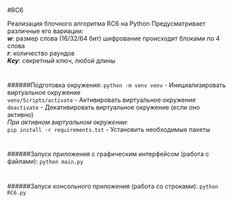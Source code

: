 #RC6

Реализация блочного алгоритма RC6 на Python
Предусматривает различные его вариации:\
*****w*****: размер слова (16/32/64 бит) шифрование происходит блоками по 4 слова\
*****r*****: количество раундов\
*****Key*****: секретный ключ, любой длины
#
######Подготовка окружения:
`python -m venv venv` - Инициализировать виртуальное окружение\
`venv/Scripts/activate` - Активировать виртуальное окружение\
`deactivate` - Декативировать виртуальное окружение (если оно активно)\
*При активном виртуальном окружении:*\
`pip install -r requirements.txt` - Установить необходимые пакеты
#
######Запуск приложения с графическим интерфейсом (работа с файлами):
`python main.py`
#
######Запуск консольного приложения (работа со строками):
`python RC6.py`

